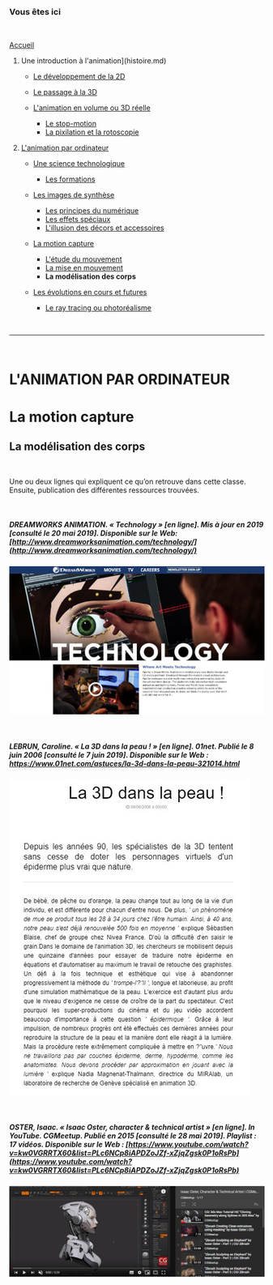 <br/>

### Vous êtes ici

<br/>

[Accueil](index.md)

1. Une introduction à l'animation](histoire.md)

    - [Le développement de la 2D](2d.md)
    - [Le passage à la 3D](3d.md)
    - [L'animation en volume ou 3D réelle](envolume.md)
    
        * [Le stop-motion](stopmotion.md)
        * [La pixilation et la rotoscopie](pixilation.md)

2. [L'animation par ordinateur](parordinateur.md)

    - [Une science technologique](science.md)
    
        * [Les formations](formation.md)
    
    - [Les images de synthèse](imagesdesynthèse.md)
    
        * [Les principes du numérique](numerique.md)
        * [Les effets spéciaux](effet.md)
        * [L'illusion des décors et accessoires](decor.md)
        
    - [La motion capture](motioncapture.md)
    
        * [L'étude du mouvement](etude.md)
        * [La mise en mouvement](mouvement.md)
        * **La modélisation des corps**

    - [Les évolutions en cours et futures](evolution.md)
    
        * [Le ray tracing ou photoréalisme](photorealisme.md)
        
<br/>

--------------------------------------------------------

<br/>

# L'ANIMATION PAR ORDINATEUR
# La motion capture
## La modélisation des corps

<br/>

Une ou deux lignes qui expliquent ce qu’on retrouve dans cette classe. Ensuite, publication des différentes ressources trouvées.

<br/>

##### DREAMWORKS ANIMATION. « Technology » [en ligne]. Mis à jour en 2019 [consulté le 20 mai 2019]. Disponible sur le Web: [http://www.dreamworksanimation.com/technology/](http://www.dreamworksanimation.com/technology/)

![DreamWorks technology - vidéo](images/dreamworks.JPG "DreamWorks technology")

<br/>

##### LEBRUN, Caroline. « La 3D dans la peau ! » [en ligne]. 01net. Publié le 8 juin 2006 [consulté le 7 juin 2019]. Disponible sur le Web : <https://www.01net.com/astuces/la-3d-dans-la-peau-321014.html>

![La 3D dans la peau !](images/peau3d.JPG "La 3D dans la peau !")

<br/>

##### OSTER, Isaac. « Isaac Oster, character & technical artist » [en ligne]. In YouTube. _CGMeetup_. Publié en 2015  [consulté le 28 mai 2019]. Playlist : 17 vidéos. Disponible sur le Web : [https://www.youtube.com/watch?v=kw0VGRRTX60&list=PLc6NCp8iAPDZoJZf-xZjqZgsk0P1oRsPb](https://www.youtube.com/watch?v=kw0VGRRTX60&list=PLc6NCp8iAPDZoJZf-xZjqZgsk0P1oRsPb)

![Character & technical artist](images/modelisationtutorial.JPG "Character & technical artist")

<br/>
